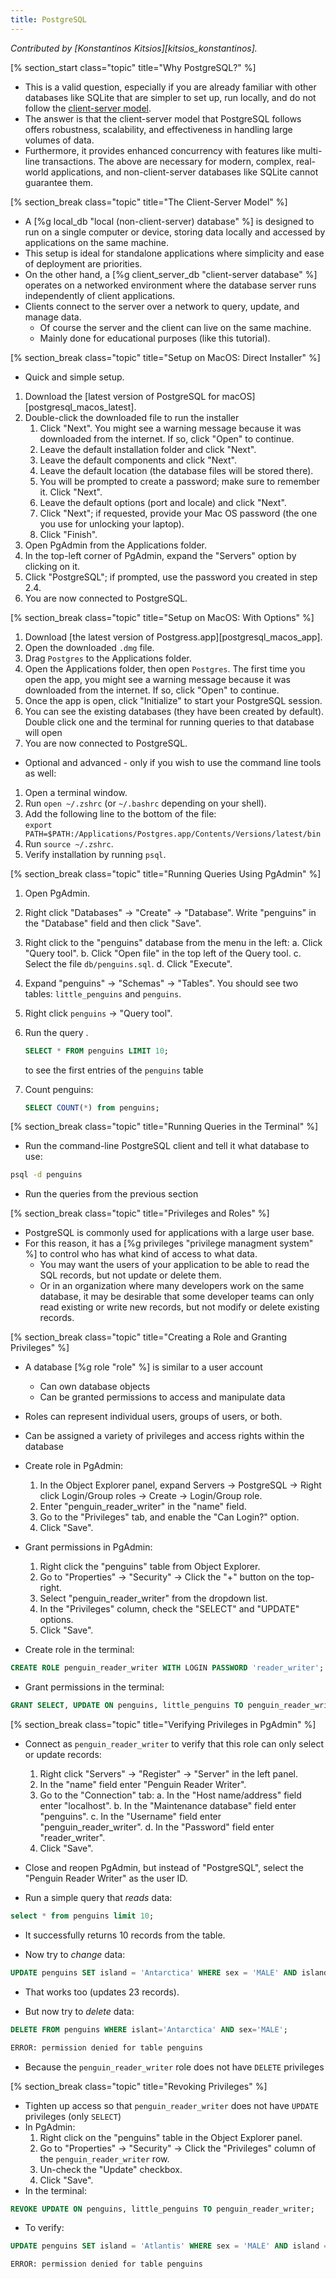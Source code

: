 ```yaml
---
title: PostgreSQL
---
```


*Contributed by [Konstantinos Kitsios][kitsios_konstantinos].*

<!-- ---------------------------------------------------------------- -->
[% section_start class="topic" title="Why PostgreSQL?" %]

-   This is a valid question, especially if you are already familiar with other databases like SQLite
    that are simpler to set up,
    run locally,
    and do not follow the [client-server model](#what-is-the-client-server-model-after-all).
-   The answer is that the client-server model that PostgreSQL follows offers robustness,
    scalability,
    and effectiveness in handling large volumes of data.
-   Furthermore, it provides enhanced concurrency with features like multi-line transactions.
    The above are necessary for modern, complex, real-world applications,
    and non-client-server databases like SQLite cannot guarantee them.

<!-- ---------------------------------------------------------------- -->
[% section_break class="topic" title="The Client-Server Model" %]

-   A [%g local_db "local (non-client-server) database" %]
    is designed to run on a single computer or device,
    storing data locally and accessed by applications on the same machine.
-   This setup is ideal for standalone applications where simplicity and ease of deployment are priorities.
-   On the other hand, a [%g client_server_db "client-server database" %]
    operates on a networked environment where the database server runs independently of client applications.
-   Clients connect to the server over a network to query, update, and manage data.
    -   Of course the server and the client can live on the same machine.
    -   Mainly done for educational purposes (like this tutorial).

<!-- ---------------------------------------------------------------- -->
[% section_break class="topic" title="Setup on MacOS: Direct Installer" %]

-   Quick and simple setup.

1.  Download the [latest version of PostgreSQL for macOS][postgresql_macos_latest].
2.  Double-click the downloaded file to run the installer
    1.  Click "Next".
        You might see a warning message because it was downloaded from the internet.
        If so, click "Open" to continue.
    2.  Leave the default installation folder and click "Next".
    3.  Leave the default components and click "Next".
    4.  Leave the default location (the database files will be stored there). 
    5.  You will be prompted to create a password; make sure to remember it. Click "Next".
    6.  Leave the default options (port and locale) and click "Next".
    7.  Click "Next"; if requested, provide your Mac OS password (the one you use for unlocking your laptop).
    8.  Click "Finish".
3.  Open PgAdmin from the Applications folder.
4.  In the top-left corner of PgAdmin, expand the "Servers" option by clicking on it.
5.  Click "PostgreSQL"; if prompted, use the password you created in step 2.4.
6.  You are now connected to PostgreSQL.

<!-- ---------------------------------------------------------------- -->
[% section_break class="topic" title="Setup on MacOS: With Options" %]

1.  Download [the latest version of Postgress.app][postgresql_macos_app].
2.  Open the downloaded `.dmg` file.
3.  Drag `Postgres` to the Applications folder.
4.  Open the Applications folder, then open `Postgres`.
    The first time you open the app,
    you might see a warning message because it was downloaded from the internet.
    If so, click "Open" to continue.
5.  Once the app is open, click "Initialize" to start your PostgreSQL session.
6.  You can see the existing databases (they have been created by default).
    Double click one and the terminal for running queries to that database will open
7.  You are now connected to PostgreSQL.

-   Optional and advanced - only if you wish to use the command line tools as well:

1.  Open a terminal window.
2.  Run `open ~/.zshrc` (or `~/.bashrc` depending on your shell).
3.  Add the following line to the bottom of the file:
    <br>
    `export PATH=$PATH:/Applications/Postgres.app/Contents/Versions/latest/bin`
4.  Run `source ~/.zshrc`.
5.  Verify installation by running `psql`.

<!-- ---------------------------------------------------------------- -->
[% section_break class="topic" title="Running Queries Using PgAdmin" %]

1.  Open PgAdmin.

2.  Right click "Databases" -> "Create" -> "Database".
    Write "penguins" in the "Database" field and then click "Save".

3. Right click to the "penguins" database from the menu in the left:
    a. Click "Query tool".
    b. Click "Open file" in the top left of the Query tool.
    c. Select the file `db/penguins.sql`.
    d. Click "Execute".

4.  Expand "penguins" -> "Schemas" -> "Tables".
    You should see two tables: `little_penguins` and `penguins`.

5.  Right click `penguins` -> "Query tool".

6.  Run the query .
    ```sql
    SELECT * FROM penguins LIMIT 10;
    ```
    to see the first entries of the `penguins` table

7.  Count penguins:
    ```sql
    SELECT COUNT(*) from penguins;
    ```

<!-- ---------------------------------------------------------------- -->
[% section_break class="topic" title="Running Queries in the Terminal" %]

-   Run the command-line PostgreSQL client and tell it what database to use:

```sh
psql -d penguins 
```

-   Run the queries from the previous section

<!-- ---------------------------------------------------------------- -->
[% section_break class="topic" title="Privileges and Roles" %]

-   PostgreSQL is commonly used for applications with a large user base.
-   For this reason, it has a [%g privileges "privilege managment system" %]
    to control who has what kind of access to what data.
    -   You may want the users of your application to be able to read the SQL records,
        but not update or delete them.
    -   Or in an organization where many developers work on the same database,
        it may be desirable that some developer teams can only read existing or write new records,
	but not modify or delete existing records.

<!-- ---------------------------------------------------------------- -->
[% section_break class="topic" title="Creating a Role and Granting Privileges" %]

-   A database [%g role "role" %] is similar to a user account
    -   Can own database objects
    -   Can be granted permissions to access and manipulate data
-   Roles can represent individual users, groups of users, or both.
-   Can be assigned a variety of privileges and access rights within the database

-   Create role in PgAdmin:
    1.  In the Object Explorer panel,
        expand Servers -> PostgreSQL -> Right click Login/Group roles -> Create -> Login/Group role.
    2.  Enter "penguin_reader_writer" in the "name" field.
    3.  Go to the "Privileges" tab, and enable the "Can Login?" option.
    4.  Click "Save".

-   Grant permissions in PgAdmin:
    1.  Right click the "penguins" table from Object Explorer.
    2.  Go to "Properties" -> "Security" -> Click the "+" button on the top-right.
    3.  Select "penguin_reader_writer" from the dropdown list.
    4.  In the "Privileges" column, check the "SELECT" and "UPDATE" options.
    5.  Click "Save".

-   Create role in the terminal:

```sql
CREATE ROLE penguin_reader_writer WITH LOGIN PASSWORD 'reader_writer';
```

-   Grant permissions in the terminal:

```sql
GRANT SELECT, UPDATE ON penguins, little_penguins TO penguin_reader_writer;
```

<!-- ---------------------------------------------------------------- -->
[% section_break class="topic" title="Verifying Privileges in PgAdmin" %]

-   Connect as `penguin_reader_writer` to verify that this role can only select or update records:
    1.  Right click "Servers" -> "Register" -> "Server" in the left panel.
    2.  In the "name" field enter "Penguin Reader Writer".
    3.  Go to the "Connection" tab:
        a.  In the "Host name/address" field enter "localhost".
        b.  In the "Maintenance database" field enter "penguins".
        c.  In the "Username" field enter "penguin_reader_writer".
        d.  In the "Password" field enter "reader_writer".
    4.  Click "Save".

-   Close and reopen PgAdmin,
    but instead of "PostgreSQL", select the "Penguin Reader Writer" as the user ID.
-   Run a simple query that *reads* data:

```sql
select * from penguins limit 10;
```

-   It successfully returns 10 records from the table.

-   Now try to *change* data:

```sql
UPDATE penguins SET island = 'Antarctica' WHERE sex = 'MALE' AND island = 'Torgersen';
```

-   That works too (updates 23 records).

-   But now try to *delete* data:

```sql
DELETE FROM penguins WHERE islant='Antarctica' AND sex='MALE';
```
```sh
ERROR: permission denied for table penguins 
```

-   Because the `penguin_reader_writer` role does not have `DELETE` privileges

<!-- ---------------------------------------------------------------- -->
[% section_break class="topic" title="Revoking Privileges" %]

-   Tighten up access so that `penguin_reader_writer` does not have `UPDATE` privileges (only `SELECT`)
-   In PgAdmin:
    1.  Right click on the "penguins" table in the Object Explorer panel.
    2.  Go to "Properties" -> "Security" -> Click the "Privileges" column of the `penguin_reader_writer` row.
    3.  Un-check the "Update" checkbox.
    4.  Click "Save".
-   In the terminal:
```sql
REVOKE UPDATE ON penguins, little_penguins TO penguin_reader_writer;
```

-   To verify:
```sql
UPDATE penguins SET island = 'Atlantis' WHERE sex = 'MALE' AND island = 'Antarctica';
```
```sh
ERROR: permission denied for table penguins 
```
